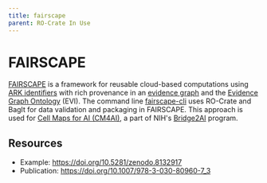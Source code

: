 ```yaml
---
title: fairscape
parent: RO-Crate In Use
---
```

<!--
   Copyright 2019-2024 RO-Crate contributors
   <https://github.com/ResearchObject/ro-crate/graphs/contributors>

   Licensed under the Apache License, Version 2.0 (the "License");
   you may not use this file except in compliance with the License.
   You may obtain a copy of the License at

       http://www.apache.org/licenses/LICENSE-2.0

   Unless required by applicable law or agreed to in writing, software
   distributed under the License is distributed on an "AS IS" BASIS,
   WITHOUT WARRANTIES OR CONDITIONS OF ANY KIND, either express or implied.
   See the License for the specific language governing permissions and
   limitations under the License.
-->

# FAIRSCAPE

[FAIRSCAPE](https://fairscape.github.io/) is a framework for reusable cloud-based computations using [ARK identifiers](https://arks.org/) with rich provenance in an [evidence graph](https://doi.org/10.1007/978-3-030-80960-7_3) and the [Evidence Graph Ontology](https://w3id.org/EVI) (EVI). The command line [fairscape-cli](https://fairscape.github.io/fairscape-cli/) uses RO-Crate and BagIt for data validation and packaging in FAIRSCAPE. This approach is used for [Cell Maps for AI (CM4AI)](https://cm4ai.org/), a part of NIH's [Bridge2AI](https://commonfund.nih.gov/bridge2ai) program.


## Resources

* Example: <https://doi.org/10.5281/zenodo.8132917>
* Publication: <https://doi.org/10.1007/978-3-030-80960-7_3>

<!--
[![fairscape logo](../assets/img/fairscape.svg)](https://fairscape.org/)

[fairscape](https://reliance.rohub.org/) (EXAMPLE-ACRONYM), is a...

fairscape uses RO-Crate for ... as ....

fairscape works with Project X, .....

![fairscape screenshot with RO-Crate(../assets/img/fairscape-screenshot.png)


## RO-Crate in fairscape

(Show practically how RO-Crate is used, link to profile of RO-Crate, etc.)

The fairscape API supports [RO-Crate export](http://fairscape.org/docs/ro-crate) as...

fairscape also plans to do...

fairscape:
```
curl -H "Accept: application/ld+json" https://fairscape.com/ro-crate/a72f314d

{
  "@context": { … },
  "@graph": [
   …
    {
      "@id": "./",
      "hasPart": […],
      "@type": "Dataset",
    }
   …
}
```


## Resources

* [fairscape Homepage](https://fairscape.org/)
* [fairscape documentation](https://fairscape.org/docs/)
* [RO-Crate profile for fairscape](https://fairscape.org/crate-profile)
* [fairscape Tutorials](https://fairscape.org/docs/tutorial)
* [fairscape presentation](http://fairscape.org/)

## Publications

Alice Land, Bob Bunny (2020):  
**fairscape and RO-Crate**.  
_fairscape Journal_ **0**(1)
<https://doi.org/10.1234/fairscape>  
[[preprint](http://fairscape.com/preprint.pdf)]

-->
